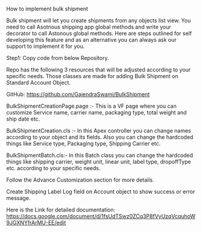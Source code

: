 How to implement bulk shipment

Bulk shipment will let you create shipments from any objects list view. You need to call Asotnous shipping app global methods and write your decorator to call Astonous global methods. Here are steps outlined for self developing this feature and as an alternative you can always ask our support to implement it for you.


Step1: Copy code from below Repository. 

Repo has the following 3 resources that will be adjusted according to your  
           specific needs. Those classes are made for adding Bulk Shipment on Standard 
           Account Object.

 GitHub: https://github.com/GajendraSwami/BulkShipment

BulkShipmentCreationPage.page :- This is a VF page where you can customize Service name, carrier name, packaging type, total weight and ship date etc.

BulkShipmentCreation.cls :-  In this Apex controller you can change names according to  your object and its fields. Also you can change the hardcoded things like Service type, Packaging type, Shipping Carrier etc.

BulkShipmentBatch.cls:-  In this Batch class you can change the hardcoded things like shipping carrier, weight unit, linear unit, label type, dropoffType etc. according to your specific needs.

Follow the Advance Customization section for more details.

 Create Shipping Label Log field on Account object to show success or error message.

 Here is the Link for detailed documentation: https://docs.google.com/document/d/1fsUdTSwz0ZCq3P8fVyUzqVcquhoW9JGXNYfrArMU-EE/edit
